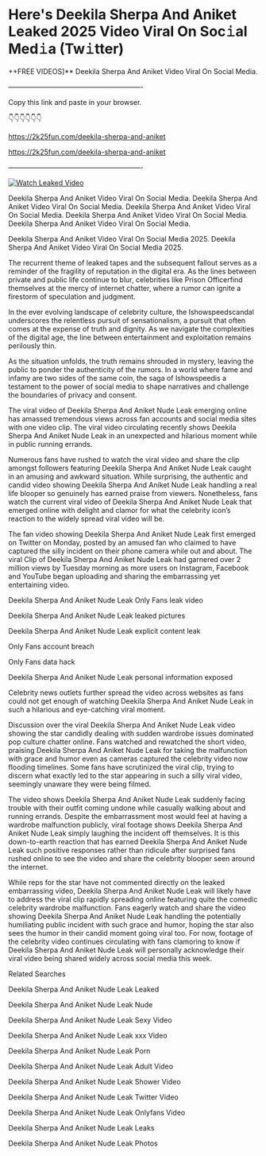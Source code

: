 # Here's Deekila Sherpa And Aniket Leaked 2025 Video Viral On Soc𝚒al Med𝚒a (Tw𝚒tter)

++FREE VIDEOS]** Deekila Sherpa And Aniket Video Viral On Social Media.

———————————————————-

Copy this link and paste in your browser.

👇👇👇👇👇👇

https://2k25fun.com/deekila-sherpa-and-aniket

https://2k25fun.com/deekila-sherpa-and-aniket

———————————————————-

[![Watch Leaked Video](https://miro.medium.com/v2/resize:fit:828/format:webp/1*cilzJN44JGOrTw9NJCrNHA.gif "Watch Leaked Video")](https://2k25fun.com/deekila-sherpa-and-aniket)

Deekila Sherpa And Aniket Video Viral On Social Media. Deekila Sherpa And Aniket Video Viral On Social Media. Deekila Sherpa And Aniket Video Viral On Social Media. Deekila Sherpa And Aniket Video Viral On Social Media. Deekila Sherpa And Aniket Video Viral On Social Media.

Deekila Sherpa And Aniket Video Viral On Social Media 2025. Deekila Sherpa And Aniket Video Viral On Social Media 2025.

The recurrent theme of leaked tapes and the subsequent fallout serves as a reminder of the fragility of reputation in the digital era. As the lines between private and public life continue to blur, celebrities like Prison Officerfind themselves at the mercy of internet chatter, where a rumor can ignite a firestorm of speculation and judgment.

In the ever evolving landscape of celebrity culture, the Ishowspeedscandal underscores the relentless pursuit of sensationalism, a pursuit that often comes at the expense of truth and dignity. As we navigate the complexities of the digital age, the line between entertainment and exploitation remains perilously thin.

As the situation unfolds, the truth remains shrouded in mystery, leaving the public to ponder the authenticity of the rumors. In a world where fame and infamy are two sides of the same coin, the saga of Ishowspeedis a testament to the power of social media to shape narratives and challenge the boundaries of privacy and consent.

The viral video of Deekila Sherpa And Aniket Nude Leak emerging online has amassed tremendous views across fan accounts and social media sites with one video clip. The viral video circulating recently shows Deekila Sherpa And Aniket Nude Leak in an unexpected and hilarious moment while in public running errands.

Numerous fans have rushed to watch the viral video and share the clip amongst followers featuring Deekila Sherpa And Aniket Nude Leak caught in an amusing and awkward situation. While surprising, the authentic and candid video showing Deekila Sherpa And Aniket Nude Leak handling a real life blooper so genuinely has earned praise from viewers. Nonetheless, fans watch the current viral video of Deekila Sherpa And Aniket Nude Leak that emerged online with delight and clamor for what the celebrity icon’s reaction to the widely spread viral video will be.

The fan video showing Deekila Sherpa And Aniket Nude Leak first emerged on Twitter on Monday, posted by an amused fan who claimed to have captured the silly incident on their phone camera while out and about. The viral Clip of Deekila Sherpa And Aniket Nude Leak had garnered over 2 million views by Tuesday morning as more users on Instagram, Facebook and YouTube began uploading and sharing the embarrassing yet entertaining video.

Deekila Sherpa And Aniket Nude Leak Only Fans leak video

Deekila Sherpa And Aniket Nude Leak leaked pictures

Deekila Sherpa And Aniket Nude Leak explicit content leak

Only Fans account breach

Only Fans data hack

Deekila Sherpa And Aniket Nude Leak personal information exposed

Celebrity news outlets further spread the video across websites as fans could not get enough of watching Deekila Sherpa And Aniket Nude Leak in such a hilarious and eye-catching viral moment.

Discussion over the viral Deekila Sherpa And Aniket Nude Leak video showing the star candidly dealing with sudden wardrobe issues dominated pop culture chatter online. Fans watched and rewatched the short video, praising Deekila Sherpa And Aniket Nude Leak for taking the malfunction with grace and humor even as cameras captured the celebrity video now flooding timelines. Some fans have scrutinized the viral clip, trying to discern what exactly led to the star appearing in such a silly viral video, seemingly unaware they were being filmed.

The video shows Deekila Sherpa And Aniket Nude Leak suddenly facing trouble with their outfit coming undone while casually walking about and running errands. Despite the embarrassment most would feel at having a wardrobe malfunction publicly, viral footage shows Deekila Sherpa And Aniket Nude Leak simply laughing the incident off themselves. It is this down-to-earth reaction that has earned Deekila Sherpa And Aniket Nude Leak such positive responses rather than ridicule after surprised fans rushed online to see the video and share the celebrity blooper seen around the internet.

While reps for the star have not commented directly on the leaked embarrassing video, Deekila Sherpa And Aniket Nude Leak will likely have to address the viral clip rapidly spreading online featuring quite the comedic celebrity wardrobe malfunction. Fans eagerly watch and share the video showing Deekila Sherpa And Aniket Nude Leak handling the potentially humiliating public incident with such grace and humor, hoping the star also sees the humor in their candid moment going viral too. For now, footage of the celebrity video continues circulating with fans clamoring to know if Deekila Sherpa And Aniket Nude Leak will personally acknowledge their viral video being shared widely across social media this week.

Related Searches

Deekila Sherpa And Aniket Nude Leak Leaked

Deekila Sherpa And Aniket Nude Leak Nude

Deekila Sherpa And Aniket Nude Leak Sexy Video

Deekila Sherpa And Aniket Nude Leak xxx Video

Deekila Sherpa And Aniket Nude Leak Porn

Deekila Sherpa And Aniket Nude Leak Adult Video

Deekila Sherpa And Aniket Nude Leak Shower Video

Deekila Sherpa And Aniket Nude Leak Twitter Video

Deekila Sherpa And Aniket Nude Leak Onlyfans Video

Deekila Sherpa And Aniket Nude Leak Leaks

Deekila Sherpa And Aniket Nude Leak Photos